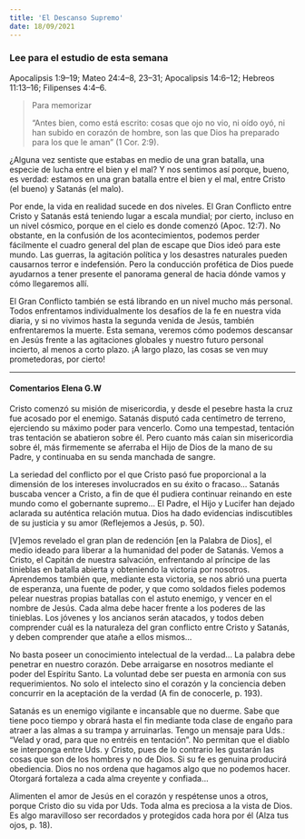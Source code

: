 ```yaml
---
title: 'El Descanso Supremo'
date: 18/09/2021
---
```


### Lee para el estudio de esta semana
Apocalipsis 1:9–19; Mateo 24:4–8, 23–31; Apocalipsis 14:6–12; Hebreos 11:13–16; Filipenses 4:4–6.

> <p>Para memorizar</p>
> “Antes bien, como está escrito: cosas que ojo no vio, ni oído oyó, ni han subido en corazón de hombre, son las que Dios ha preparado para los que le aman” (1 Cor. 2:9).

¿Alguna vez sentiste que estabas en medio de una gran batalla, una especie de lucha entre el bien y el mal? Y nos sentimos así porque, bueno, es verdad: estamos en una gran batalla entre el bien y el mal, entre Cristo (el bueno) y Satanás (el malo).

Por ende, la vida en realidad sucede en dos niveles. El Gran Conflicto entre Cristo y Satanás está teniendo lugar a escala mundial; por cierto, incluso en un nivel cósmico, porque en el cielo es donde comenzó (Apoc. 12:7). No obstante, en la confusión de los acontecimientos, podemos perder fácilmente el cuadro general del plan de escape que Dios ideó para este mundo. Las guerras, la agitación política y los desastres naturales pueden causarnos terror e indefensión. Pero la conducción profética de Dios puede ayudarnos a tener presente el panorama general de hacia dónde vamos y cómo llegaremos allí.

El Gran Conflicto también se está librando en un nivel mucho más personal. Todos enfrentamos individualmente los desafíos de la fe en nuestra vida diaria, y si no vivimos hasta la segunda venida de Jesús, también enfrentaremos la muerte. Esta semana, veremos cómo podemos descansar en Jesús frente a las agitaciones globales y nuestro futuro personal incierto, al menos a corto plazo. ¡A largo plazo, las cosas se ven muy prometedoras, por cierto!

---

#### Comentarios Elena G.W

Cristo comenzó su misión de misericordia, y desde el pesebre hasta la cruz fue acosado por el enemigo. Satanás disputó cada centímetro de terreno, ejerciendo su máximo poder para vencerlo. Como una tempestad, tentación tras tentación se abatieron sobre él. Pero cuanto más caían sin misericordia sobre él, más firmemente se aferraba el Hijo de Dios de la mano de su Padre, y continuaba en su senda manchada de sangre.

La seriedad del conflicto por el que Cristo pasó fue proporcional a la dimensión de los intereses involucrados en su éxito o fracaso… Satanás buscaba vencer a Cristo, a fin de que él pudiera continuar reinando en este mundo como el gobernante supremo… El Padre, el Hijo y Lucifer han dejado aclarada su auténtica relación mutua. Dios ha dado evidencias indiscutibles de su justicia y su amor (Reflejemos a Jesús, p. 50).

[V]emos revelado el gran plan de redención [en la Palabra de Dios], el medio ideado para liberar a la humanidad del poder de Satanás. Vemos a Cristo, el Capitán de nuestra salvación, enfrentando al príncipe de las tinieblas en batalla abierta y obteniendo la victoria por nosotros. Aprendemos también que, mediante esta victoria, se nos abrió una puerta de esperanza, una fuente de poder, y que como soldados fieles podemos pelear nuestras propias batallas con el astuto enemigo, y vencer en el nombre de Jesús. Cada alma debe hacer frente a los poderes de las tinieblas. Los jóvenes y los ancianos serán atacados, y todos deben comprender cuál es la naturaleza del gran conflicto entre Cristo y Satanás, y deben comprender que atañe a ellos mismos…

No basta poseer un conocimiento intelectual de la verdad… La palabra debe penetrar en nuestro corazón. Debe arraigarse en nosotros mediante el poder del Espíritu Santo. La voluntad debe ser puesta en armonía con sus requerimientos. No solo el intelecto sino el corazón y la conciencia deben concurrir en la aceptación de la verdad (A fin de conocerle, p. 193).

Satanás es un enemigo vigilante e incansable que no duerme. Sabe que tiene poco tiempo y obrará hasta el fin mediante toda clase de engaño para atraer a las almas a su trampa y arruinarlas. Tengo un mensaje para Uds.: “Velad y orad, para que no entréis en tentación”. No permitan que el diablo se interponga entre Uds. y Cristo, pues de lo contrario les gustarán las cosas que son de los hombres y no de Dios. Si su fe es genuina producirá obediencia. Dios no nos ordena que hagamos algo que no podemos hacer. Otorgará fortaleza a cada alma creyente y confiada…

Alimenten el amor de Jesús en el corazón y respétense unos a otros, porque Cristo dio su vida por Uds. Toda alma es preciosa a la vista de Dios. Es algo maravilloso ser recordados y protegidos cada hora por él (Alza tus ojos, p. 18).
